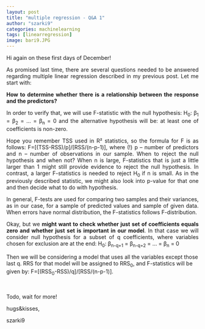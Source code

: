 ```yaml
---
layout: post
title: "multiple regression - Q&A 1"
author: "szarki9"
categories: machinelearning
tags: [linearregression]
image: bari9.JPG
---
```

<p>Hi again on these first days of
December!</p><p align="justify">As promised last time, there are
several questions needed to be answered regarding multiple linear regression
described in my previous post. Let me start with:</p><p align="justify"><b>How to determine whether there is a relationship between the response
and the predictors?</b></p><p align="justify">In order to verify that, we will
use F-statistic with the null hypothesis: H<sub>0</sub>: β<sub>1</sub> = β<sub>2</sub>
= … = β<sub>n</sub>
= 0 and the alternative hypothesis will be: at least one of coefficients is non-zero.</p><p align="justify">Hope you remember TSS used in R­­²
statistics, so the formula for F is as follows: F=[(TSS-RSS)/p]/[RSS/(n-p-1)],
where (!) p – number of predictors and n – number of observations in our
sample. When to reject the null hypothesis and when not? When n is large, F-statistics
that is just a little larger than 1 might still provide evidence to reject the null
hypothesis. In contrast, a larger F-statistics is needed to reject H<sub>0 </sub>if
n is small. As in the previously described statistic, we might also look into p-value for that
one and then decide what to do with hypothesis. </p><p align="justify">In general, F-tests are used for comparing
two samples and their variances, as in our case, for a sample of predicted values and
sample of given data. When errors have normal distribution, the F-statistics
follows F-distribution.</p><p align="justify">Okay, but we <b>might want to check whether just set of coefficients equals zero and
whether just set is important in our model</b>. In that case we will consider
null hypothesis for a subset of q coefficients, where variables chosen for
exclusion are at the end: H<sub>0</sub>: β<sub>n-q+1</sub> = β<sub>n-q+2</sub>
= … = β<sub>n</sub>
= 0</p><p>Then we will be considering a model
that uses all the variables except those last q. RRS for that model will be
assigned to RRS<sub>0</sub>, and F-statistics will be given by: F=[(RSS<sub>0</sub>-RSS)/q]/[RSS/(n-p-1)].</p><p><br></p><p>Todo, wait for more!</p><p>hugs&amp;kisses,</p><p>szarki9</p>